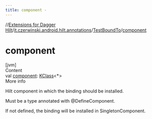 ```yaml
---
title: component -
---
```

//[Extensions for Dagger Hilt](../../index.html)/[it.czerwinski.android.hilt.annotations](../index.html)/[TestBoundTo](index.html)/[component](component.html)



# component  
[jvm]  
Content  
val [component](component.html): [KClass](https://kotlinlang.org/api/latest/jvm/stdlib/kotlin.reflect/-k-class/index.html)<*>  
More info  


Hilt component in which the binding should be installed.



Must be a type annotated with @DefineComponent.



If not defined, the binding will be installed in SingletonComponent.

  



